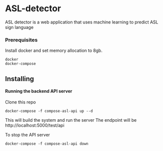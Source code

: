 # ASL-detector

ASL detector is a web application that uses machine learning to predict ASL sign language

### Prerequisites

Install docker and set memory allocation to 8gb.

```
docker
docker-compose
```

## Installing

#### Running the backend API server

Clone this repo

```
docker-compose -f compose-asl-api up --d
```

This will build the system and run the server
The endpoint will be http://localhost:5000/test/api

To stop the API server

```
docker-compose -f compose-asl-api down
```
